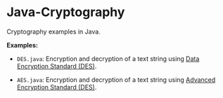 # Java-Cryptography
Cryptography examples in Java.

**Examples:**
- ```DES.java```: Encryption and decryption of a text string using [Data Encryption Standard (DES)](https://en.wikipedia.org/wiki/Data_Encryption_Standard).

- ```AES.java```:  Encryption and decryption of a text string using [Advanced Encryption Standard (DES)](https://en.wikipedia.org/wiki/Advanced_Encryption_Standard).
